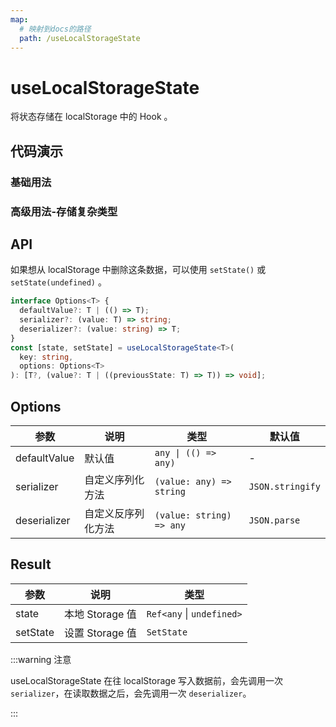 ```yaml
---
map:
  # 映射到docs的路径
  path: /useLocalStorageState
---
```


# useLocalStorageState

将状态存储在 localStorage 中的 Hook 。

## 代码演示

### 基础用法

<demo src="useLocalStorageState/demo.vue"
  language="vue"
  title="将 state 存储在 localStorage 中"
  desc="刷新页面后，可以看到输入框中的内容被从 localStorage 中恢复了。"> </demo>

### 高级用法-存储复杂类型

<demo src="useLocalStorageState/demo1.vue"
  language="vue"
  title="存储数组或对象等复杂类型"
  desc="会自动进行序列化和反序列化"> </demo>

## API

如果想从 localStorage 中删除这条数据，可以使用 `setState()` 或 `setState(undefined)` 。

```typescript
interface Options<T> {
  defaultValue?: T | (() => T);
  serializer?: (value: T) => string;
  deserializer?: (value: string) => T;
}
const [state, setState] = useLocalStorageState<T>(
  key: string,
  options: Options<T>
): [T?, (value?: T | ((previousState: T) => T)) => void];
```

## Options

| 参数         | 说明               | 类型                     | 默认值           |
| ------------ | ------------------ | ------------------------ | ---------------- |
| defaultValue | 默认值             | `any \| (() => any)`     | -                |
| serializer   | 自定义序列化方法   | `(value: any) => string` | `JSON.stringify` |
| deserializer | 自定义反序列化方法 | `(value: string) => any` | `JSON.parse`     |

## Result

| 参数     | 说明            | 类型                      |
| -------- | --------------- | ------------------------- |
| state    | 本地 Storage 值 | `Ref<any` \| `undefined>` |
| setState | 设置 Storage 值 | `SetState`                |

:::warning 注意

useLocalStorageState 在往 localStorage 写入数据前，会先调用一次 `serializer`，在读取数据之后，会先调用一次 `deserializer`。

:::
